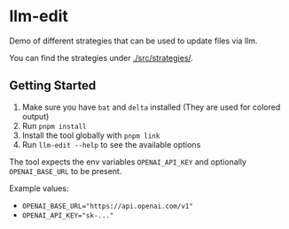 # llm-edit

Demo of different strategies that can be used to update files via llm.

You can find the strategies under [./src/strategies/](./src/strategies/).

## Getting Started

1. Make sure you have `bat` and `delta` installed (They are used for colored output)
2. Run `pnpm install`
3. Install the tool globally with `pnpm link`
4. Run `llm-edit --help` to see the available options

The tool expects the env variables `OPENAI_API_KEY` and optionally `OPENAI_BASE_URL` to be present.

Example values:

- `OPENAI_BASE_URL="https://api.openai.com/v1"`
- `OPENAI_API_KEY="sk-..."`
